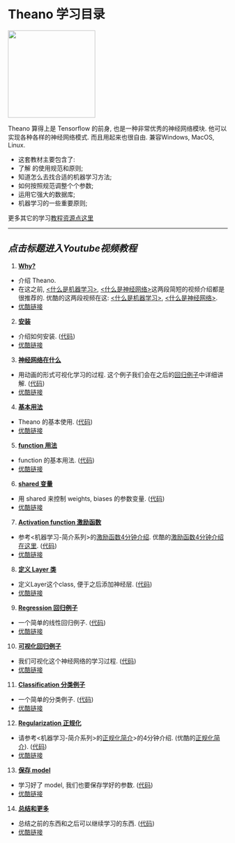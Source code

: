 
# Theano 学习目录
<img src='https://github.com/MorvanZhou/tutorials/blob/master/theanoTUT/theano%20cover%20page.jpg?raw=true' height=200>

Theano 算得上是 Tensorflow 的前身, 也是一种非常优秀的神经网络模块. 他可以实现各种各样的神经网络模式. 而且用起来也很自由. 兼容Windows, MacOS, Linux.

* 这套教材主要包含了:
 * 了解 的使用规范和原则;
 * 知道怎么去找合适的机器学习方法;
 * 如何按照规范调整个个参数;
 * 运用它强大的数据库;
 * 机器学习的一些重要原则;

更多其它的学习[教程资源点这里](https://github.com/MorvanZhou/tutorials/blob/master/README.md)
 
---
## *点击标题进入Youtube视频教程*

1. [**Why?**](https://www.youtube.com/watch?v=84yGQZE43OU&list=PLXO45tsB95cKpDID642AjNkygrSR5X15T&index=2)
  * 介绍 Theano.
  * 在这之前, [<什么是机器学习>](https://www.youtube.com/watch?v=YY7-VKXybjc&list=PLXO45tsB95cIFm8Y8vMkNNPPXAtYXwKin&index=1), [<什么是神经网络>](https://www.youtube.com/watch?v=RSRkp8VAavQ&index=2&list=PLXO45tsB95cIFm8Y8vMkNNPPXAtYXwKin)这两段简短的视频介绍都是很推荐的. 优酷的这两段视频在这: [<什么是机器学习>](http://v.youku.com/v_show/id_XMTYyMjk2NDIwOA==.html?f=27892935&o=1), [<什么是神经网络>](http://v.youku.com/v_show/id_XMTU5NDc3MDQwOA==.html?f=27892935&o=1).
  * [优酷链接](http://v.youku.com/v_show/id_XMTY1OTQ4NDI2OA==.html?f=27743371&o=1)


2. [**安装**](https://www.youtube.com/watch?v=uefJFOaypj8&list=PLXO45tsB95cKpDID642AjNkygrSR5X15T&index=3)
  * 介绍如何安装. ([代码](https://github.com/MorvanZhou/tutorials/blob/master/theanoTUT/theano2_install.py))
  * [优酷链接](http://v.youku.com/v_show/id_XMTY1OTUyNjIzNg==.html?f=27743371&o=1) 


3. [**神经网络在什么**](https://www.youtube.com/watch?v=sPu4KpzLaDQ&list=PLXO45tsB95cKpDID642AjNkygrSR5X15T&index=4)
  * 用动画的形式可视化学习的过程. 这个例子我们会在之后的[回归例子](https://www.youtube.com/watch?v=EULCWeavwPU&list=PLXO45tsB95cKpDID642AjNkygrSR5X15T&index=10)中详细讲解. ([代码](https://github.com/MorvanZhou/tutorials/blob/master/theanoTUT/theano3_what_does_ML_do.py))
  * [优酷链接](http://v.youku.com/v_show/id_XMTY2MTU4MzM4MA==.html?f=27743371&o=1)


4. [**基本用法**](https://www.youtube.com/watch?v=je2oHCX5m74&list=PLXO45tsB95cKpDID642AjNkygrSR5X15T&index=5)
  * Theano 的基本使用. ([代码](https://github.com/MorvanZhou/tutorials/blob/master/theanoTUT/theano4_basic_usage.py))
  * [优酷链接](http://v.youku.com/v_show/id_XMTY2MTY1NDY1Ng==.html?f=27743371&o=1)


5. [**function 用法**](https://www.youtube.com/watch?v=je2oHCX5m74&list=PLXO45tsB95cKpDID642AjNkygrSR5X15T&index=6)
  * function 的基本用法. ([代码](https://github.com/MorvanZhou/tutorials/blob/master/theanoTUT/theano5_function.py))
  * [优酷链接](http://v.youku.com/v_show/id_XMTY2MjY5NTI5Ng==.html?f=27743371&o=1)


6. [**shared 变量**](https://www.youtube.com/watch?v=2exmT0L-QV0&list=PLXO45tsB95cKpDID642AjNkygrSR5X15T&index=7)
  * 用 shared 来控制 weights, biases 的参数变量. ([代码](https://github.com/MorvanZhou/tutorials/blob/master/theanoTUT/theano6_shared_variable.py))
  * [优酷链接](http://v.youku.com/v_show/id_XMTY2Mjc3NTU4NA==.html?f=27743371&o=1)


7. [**Activation function 激励函数**](https://www.youtube.com/watch?v=GbYWEOjjsAI&list=PLXO45tsB95cKpDID642AjNkygrSR5X15T&index=8)
  * 参考<机器学习-简介系列>的[激励函数4分钟介绍](). 优酷的[激励函数4分钟介绍在这里](). ([代码](https://github.com/MorvanZhou/tutorials/blob/master/theanoTUT/theano7_activation_function.py))
  * [优酷链接](http://v.youku.com/v_show/id_XMTY2MzkxNDE1Ng==.html?f=27743371&o=1)


8. [**定义 Layer 类**](https://www.youtube.com/watch?v=Xm2InCJqFY4&list=PLXO45tsB95cKpDID642AjNkygrSR5X15T&index=9)
  * 定义Layer这个class, 便于之后添加神经层. ([代码](https://github.com/MorvanZhou/tutorials/blob/master/theanoTUT/theano8_Layer_class.py))
  * [优酷链接](http://v.youku.com/v_show/id_XMTY2Mzk3MDI2MA==.html?f=27743371&o=1)


9. [**Regression 回归例子**](https://www.youtube.com/watch?v=lWvlKqvvXyw&list=PLXO45tsB95cKpDID642AjNkygrSR5X15T&index=10)
  * 一个简单的线性回归例子. ([代码](https://github.com/MorvanZhou/tutorials/tree/master/theanoTUT/theano9_regression_nn))
  * [优酷链接](http://v.youku.com/v_show/id_XMTY2NDE2MjA5Ng==.html?f=27743371&o=1)


10. [**可视化回归例子**](https://www.youtube.com/watch?v=EULCWeavwPU&list=PLXO45tsB95cKpDID642AjNkygrSR5X15T&index=11)
  * 我们可视化这个神经网络的学习过程. ([代码](https://github.com/MorvanZhou/tutorials/tree/master/theanoTUT/theano10_regression_visualization))
  * [优酷链接](http://v.youku.com/v_show/id_XMTY2NDE5MDY2NA==.html?f=27743371&o=1)


11. [**Classification 分类例子**](https://www.youtube.com/watch?v=nslbfsN8wiU&list=PLXO45tsB95cKpDID642AjNkygrSR5X15T&index=12)
  * 一个简单的分类例子. ([代码](https://github.com/MorvanZhou/tutorials/tree/master/theanoTUT/theano11_classification_nn))
  * [优酷链接](http://v.youku.com/v_show/id_XMTY2NDI3ODc2NA==.html?f=27743371&o=1)


12. [**Regularization 正规化**](https://www.youtube.com/watch?v=ho4ms9gVjKE&list=PLXO45tsB95cKpDID642AjNkygrSR5X15T&index=11)
  * 请参考<机器学习-简介系列>的[正规化简介](https://www.youtube.com/watch?v=e9OKufD6lRM&list=PLXO45tsB95cIFm8Y8vMkNNPPXAtYXwKin&index=10)>的4分钟介绍. (优酷的[正规化简介](http://v.youku.com/v_show/id_XMTczNjA2Nzc5Ng==.html?f=27892935&o=1)). ([代码](https://github.com/MorvanZhou/tutorials/tree/master/theanoTUT/theano12_regularization))
  * [优酷链接](http://v.youku.com/v_show/id_XMTY2NTAwNTk0MA==.html?f=27743371&o=1)


13. [**保存 model**](https://www.youtube.com/watch?v=sj9BGXGyLho&list=PLXO45tsB95cKpDID642AjNkygrSR5X15T&index=14)
  * 学习好了 model, 我们也要保存学好的参数. ([代码](https://github.com/MorvanZhou/tutorials/tree/master/theanoTUT/theano13_save))
  * [优酷链接](http://v.youku.com/v_show/id_XMTY2NTAyNTM0MA==.html?f=27743371&o=1)


14. [**总结和更多**](https://www.youtube.com/watch?v=2VzuMu589MQ&list=PLXO45tsB95cKpDID642AjNkygrSR5X15T&index=15)
  * 总结之前的东西和之后可以继续学习的东西. ([代码](https://github.com/MorvanZhou/tutorials/blob/master/theanoTUT/theano14_summary.py))
  * [优酷链接](http://v.youku.com/v_show/id_XMTY2NTA0ODA5Mg==.html?f=27743371&o=1)
